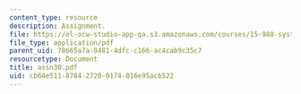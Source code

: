 ```yaml
---
content_type: resource
description: Assignment.
file: https://ol-ocw-studio-app-qa.s3.amazonaws.com/courses/15-988-system-dynamics-self-study-fall-1998-spring-1999/cb64e511878427200174016e95acb522_assn30.pdf
file_type: application/pdf
parent_uid: 78665a7a-0481-4dfc-c166-ac4cab9c35c7
resourcetype: Document
title: assn30.pdf
uid: cb64e511-8784-2720-0174-016e95acb522
---
```

